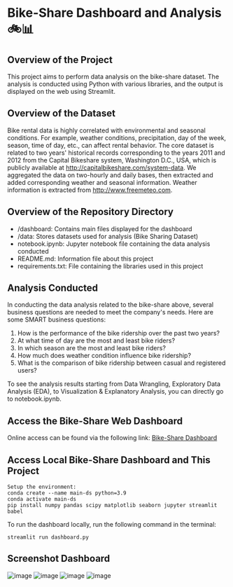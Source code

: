 # Bike-Share Dashboard and Analysis 🚲📊

## Overview of the Project
This project aims to perform data analysis on the bike-share dataset. The analysis is conducted using Python with various libraries, and the output is displayed on the web using Streamlit.

## Overview of the Dataset
Bike rental data is highly correlated with environmental and seasonal conditions. For example, weather conditions, precipitation, day of the week, season, time of day, etc., can affect rental behavior. The core dataset is related to two years' historical records corresponding to the years 2011 and 2012 from the Capital Bikeshare system, Washington D.C., USA, which is publicly available at http://capitalbikeshare.com/system-data. We aggregated the data on two-hourly and daily bases, then extracted and added corresponding weather and seasonal information. Weather information is extracted from http://www.freemeteo.com.

## Overview of the Repository Directory
- /dashboard: Contains main files displayed for the dashboard
- /data: Stores datasets used for analysis (Bike Sharing Dataset)
- notebook.ipynb: Jupyter notebook file containing the data analysis conducted
- README.md: Information file about this project
- requirements.txt: File containing the libraries used in this project

## Analysis Conducted
In conducting the data analysis related to the bike-share above, several business questions are needed to meet the company's needs. Here are some SMART business questions:

1. How is the performance of the bike ridership over the past two years?
2. At what time of day are the most and least bike riders?
3. In which season are the most and least bike riders?
4. How much does weather condition influence bike ridership?
5. What is the comparison of bike ridership between casual and registered users?

To see the analysis results starting from Data Wrangling, Exploratory Data Analysis (EDA), to Visualization & Explanatory Analysis, you can directly go to notebook.ipynb.

## Access the Bike-Share Web Dashboard
Online access can be found via the following link: [Bike-Share Dashboard](https://bike-share-jihadzakki.streamlit.app/)

## Access Local Bike-Share Dashboard and This Project
```
Setup the environment:
conda create --name main-ds python=3.9
conda activate main-ds
pip install numpy pandas scipy matplotlib seaborn jupyter streamlit babel
```
To run the dashboard locally, run the following command in the terminal:
```
streamlit run dashboard.py
```
## Screenshot Dashboard
![image](https://github.com/jihadzakki/proyek-bike-share/assets/109097390/1fbc6642-25a7-4479-91a0-0c12cc3159ae)
![image](https://github.com/jihadzakki/proyek-bike-share/assets/109097390/5777cc80-2656-41d3-b5d9-1fbd731c04fe)
![image](https://github.com/jihadzakki/proyek-bike-share/assets/109097390/38354b2d-2630-4e43-b37e-41779f8b567c)
![image](https://github.com/jihadzakki/proyek-bike-share/assets/109097390/fdad128d-6b49-4814-9aae-7d8b08db752f)
